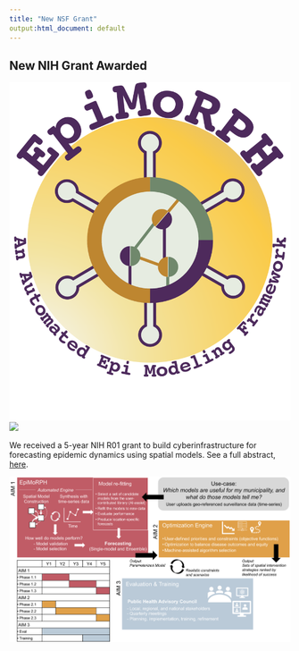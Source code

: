 ```yaml
---
title: "New NSF Grant"
output:html_document: default
---
```


## New NIH Grant Awarded

![](/figs/epimorph-1.png) ![](epimorph-2.png)

We received a 5-year NIH R01 grant to build cyberinfrastructure for forecasting epidemic dynamics using spatial models. See a full abstract, [here](https://reporter.nih.gov/search/Pvjw6EPBDk6XVo_lFtR3Eg/project-details/10412872). 

![center](/figs/nih-overview-2022.png)